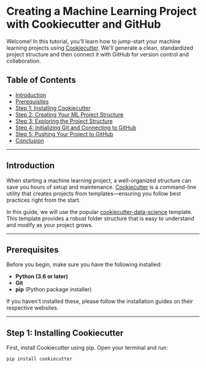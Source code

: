 # Creating a Machine Learning Project with Cookiecutter and GitHub

Welcome! In this tutorial, you'll learn how to jump-start your machine learning projects using [Cookiecutter](https://cookiecutter.readthedocs.io/en/1.7.2/). We'll generate a clean, standardized project structure and then connect it with GitHub for version control and collaboration.

## Table of Contents
- [Introduction](#introduction)
- [Prerequisites](#prerequisites)
- [Step 1: Installing Cookiecutter](#step-1-installing-cookiecutter)
- [Step 2: Creating Your ML Project Structure](#step-2-creating-your-ml-project-structure)
- [Step 3: Exploring the Project Structure](#step-3-exploring-the-project-structure)
- [Step 4: Initializing Git and Connecting to GitHub](#step-4-initializing-git-and-connecting-to-github)
- [Step 5: Pushing Your Project to GitHub](#step-5-pushing-your-project-to-github)
- [Conclusion](#conclusion)

---

## Introduction

When starting a machine learning project, a well-organized structure can save you hours of setup and maintenance. [Cookiecutter](https://cookiecutter.readthedocs.io/) is a command-line utility that creates projects from templates—ensuring you follow best practices right from the start.

In this guide, we will use the popular [cookiecutter-data-science](https://github.com/drivendata/cookiecutter-data-science) template. This template provides a robust folder structure that is easy to understand and modify as your project grows.

---

## Prerequisites

Before you begin, make sure you have the following installed:

- **Python (3.6 or later)**
- **Git**
- **pip** (Python package installer)

If you haven't installed these, please follow the installation guides on their respective websites.

---

## Step 1: Installing Cookiecutter

First, install Cookiecutter using pip. Open your terminal and run:

```bash
pip install cookiecutter
